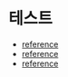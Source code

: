 # 테스트
- [reference](https://kogle.tistory.com/260?category=884515)
- [reference](https://galid1.tistory.com/784)
- [reference](https://theheydaze.tistory.com/218)